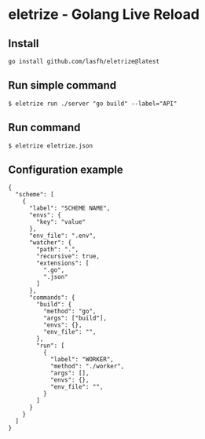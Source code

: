 # eletrize - Golang Live Reload

## Install
```
go install github.com/lasfh/eletrize@latest
```

## Run simple command
```
$ eletrize run ./server "go build" --label="API"
```

## Run command

```
$ eletrize eletrize.json
```

## Configuration example
```
{
  "scheme": [
    {
      "label": "SCHEME NAME",
      "envs": {
        "key": "value"
      },
      "env_file": ".env",
      "watcher": {
        "path": ".",
        "recursive": true,
        "extensions": [
          ".go",
          ".json"
        ]
      },
      "commands": {
        "build": {
          "method": "go",
          "args": ["build"],
          "envs": {},
          "env_file": "",
        },
        "run": [
          {
            "label": "WORKER",
            "method": "./worker",
            "args": [],
            "envs": {},
            "env_file": "",
          }
        ]
      }
    }
  ]
}
